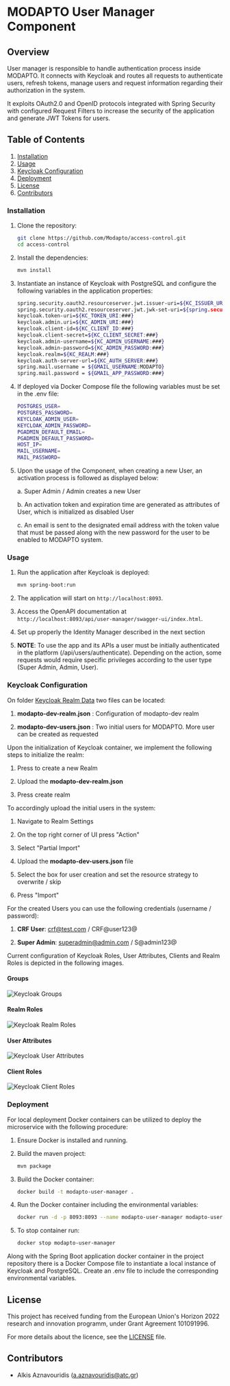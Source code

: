# MODAPTO User Manager Component

## Overview

User manager is responsible to handle authentication process inside MODAPTO. It connects with Keycloak and routes all requests to authenticate
users, refresh tokens, manage users and request information regarding their authorization in the system.

It exploits OAuth2.0 and OpenID protocols integrated with Spring Security with configured Request Filters to increase the security of the application and generate JWT Tokens for users.

## Table of Contents

1. [Installation](#installation)
2. [Usage](#usage)
3. [Keycloak Configuration](#keycloak-configuration)
4. [Deployment](#deployment)
5. [License](#license)
6. [Contributors](#contributors)

### Installation

1. Clone the repository:

    ```sh
    git clone https://github.com/Modapto/access-control.git
    cd access-control
    ```

2. Install the dependencies:

    ```sh
    mvn install
    ```

3. Instantiate an instance of Keycloak with PostgreSQL and configure the following variables in the application properties:

    ```sh
   spring.security.oauth2.resourceserver.jwt.issuer-uri=${KC_ISSUER_URI:###}
   spring.security.oauth2.resourceserver.jwt.jwk-set-uri=${spring.security.oauth2.resourceserver.jwt.issuer-uri}/protocol/openid-connect/certs
   keycloak.token-uri=${KC_TOKEN_URI:###}
   keycloak.admin.uri=${KC_ADMIN_URI:###}
   keycloak.client-id=${KC_CLIENT_ID:###}
   keycloak.client-secret=${KC_CLIENT_SECRET:###}
   keycloak.admin-username=${KC_ADMIN_USERNAME:###}
   keycloak.admin-password=${KC_ADMIN_PASSWORD:###}
   keycloak.realm=${KC_REALM:###}
   keycloak.auth-server-url=${KC_AUTH_SERVER:###}
   spring.mail.username = ${GMAIL_USERNAME:MODAPTO}
   spring.mail.password = ${GMAIL_APP_PASSWORD:###}
    ```

4. If deployed via Docker Compose file the following variables must be set in the .env file:

    ```sh
    POSTGRES_USER=
    POSTGRES_PASSWORD=
    KEYCLOAK_ADMIN_USER=
    KEYCLOAK_ADMIN_PASSWORD=
    PGADMIN_DEFAULT_EMAIL=
    PGADMIN_DEFAULT_PASSWORD=
    HOST_IP=
    MAIL_USERNAME=
    MAIL_PASSWORD=
    ```

5. Upon the usage of the Component, when creating a new User, an activation process is followed as displayed below:

    a. Super Admin / Admin creates a new User

    b. An activation token and expiration time are generated as attributes of User, which is initialized as disabled User

    c. An email is sent to the designated email address with the token value that must be passed along with the new password for the user to be enabled to MODAPTO system.

### Usage

1. Run the application after Keycloak is deployed:

    ```sh
    mvn spring-boot:run
    ```

2. The application will start on `http://localhost:8093`.

3. Access the OpenAPI documentation at `http://localhost:8093/api/user-manager/swagger-ui/index.html`.

4. Set up properly the Identity Manager described in the next section

5. **NOTE**: To use the app and its APIs a user must be initially authenticated in the platform (/api/users/authenticate). Depending on the action, some requests would require specific privileges according to the user type (Super Admin, Admin, User).

### Keycloak Configuration

On folder [Keycloak Realm Data](./Keycloak_Realm_Data) two files can be located:

1. **modapto-dev-realm.json** : Configuration of modapto-dev realm

2. **modapto-dev-users.json** : Two initial users for MODAPTO. More user can be created as requested

Upon the initialization of Keycloak container, we implement the following steps to initialize the realm:

1. Press to create a new Realm

2. Upload the **modapto-dev-realm.json**

3. Press create realm

To accordingly upload the initial users in the system:

1. Navigate to Realm Settings

2. On the top right corner of UI press "Action"

3. Select "Partial Import"

4. Upload the **modapto-dev-users.json** file

5. Select the box for user creation and set the resource strategy to overwrite / skip

6. Press "Import"

For the created Users you can use the following credentials (username / password):

1. **CRF User**: crf@test.com / CRF@user123@

2. **Super Admin**: superadmin@admin.com / S@admin123@

Current configuration of Keycloak Roles, User Attributes, Clients and Realm Roles is depicted in the following images.

#### Groups

![Keycloak Groups](../../blob/main/images/Groups.png)

#### Realm Roles

![Keycloak Realm Roles](../../blob/main/images/Realm_Roles.png)

#### User Attributes

![Keycloak User Attributes](../../blob/main/images/User_Attributes.png)

#### Client Roles

![Keycloak Client Roles](../../blob/main/images/Client_Roles.png)


### Deployment

For local deployment Docker containers can be utilized to deploy the microservice with the following procedure:

1. Ensure Docker is installed and running.

2. Build the maven project:

    ```sh
    mvn package
    ```

3. Build the Docker container:

    ```sh
    docker build -t modapto-user-manager .
    ```

4. Run the Docker container including the environmental variables:

    ```sh
    docker run -d -p 8093:8093 --name modapto-user-manager modapto-user-manager
    ```

5. To stop container run:

    ```sh
   docker stop modapto-user-manager
    ```

Along with the Spring Boot application docker container in the project repository there is a Docker Compose file to instantiate a local instance of Keycloak and PostgreSQL.
Create an .env file to include the corresponding environmental variables.

## License

This project has received funding from the European Union's Horizon 2022 research and innovation programm, under Grant Agreement 101091996.

For more details about the licence, see the [LICENSE](LICENSE) file.

## Contributors

- Alkis Aznavouridis (<a.aznavouridis@atc.gr>)
